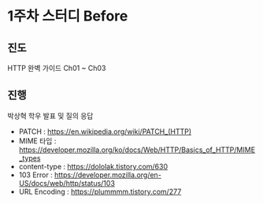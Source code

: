 # 1주차 스터디 Before

## 진도

HTTP 완벽 가이드 Ch01 ~ Ch03

## 진행

박상혁 학우 발표 및 질의 응답

- PATCH : https://en.wikipedia.org/wiki/PATCH_(HTTP)
- MIME 타입 : https://developer.mozilla.org/ko/docs/Web/HTTP/Basics_of_HTTP/MIME_types
- content-type : https://dololak.tistory.com/630
- 103 Error : https://developer.mozilla.org/en-US/docs/web/http/status/103
- URL Encoding : https://plummmm.tistory.com/277
